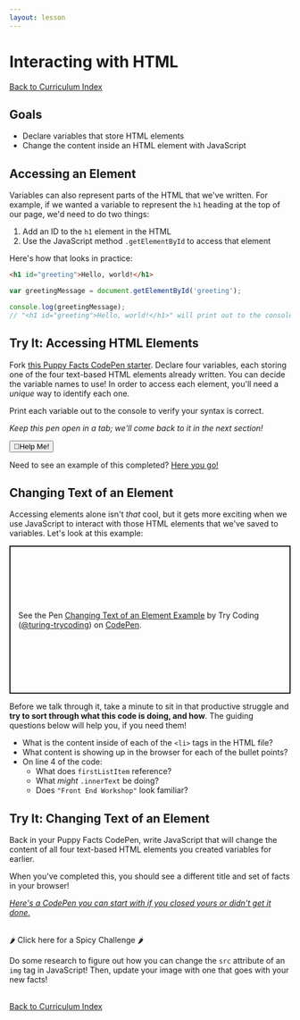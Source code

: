 ```yaml
---
layout: lesson
---
```


# Interacting with HTML

<a href="../">Back to Curriculum Index</a>

## Goals

- Declare variables that store HTML elements
- Change the content inside an HTML element with JavaScript

## Accessing an Element

Variables can also represent parts of the HTML that we've written. For example, if we wanted a variable to represent the `h1` heading at the top of our page, we'd need to do two things:

1. Add an ID to the `h1` element in the HTML
2. Use the JavaScript method `.getElementById` to access that element

Here's how that looks in practice:

```html
<h1 id="greeting">Hello, world!</h1>
```

```js
var greetingMessage = document.getElementById('greeting');

console.log(greetingMessage);
// "<h1 id="greeting">Hello, world!</h1>" will print out to the console
```

<div class="try-it-new">
  <h2>Try It: Accessing HTML Elements</h2>
  <p>Fork <a href="https://codepen.io/turing-trycoding/pen/dyMgOoM?editors=1010" target="blank">this Puppy Facts CodePen starter</a>. Declare four variables, each storing one of the four text-based HTML elements already written. You can decide the variable names to use! In order to access each element, you'll need a <em>unique</em> way to identify each one.</p>
  <p>Print each variable out to the console to verify your syntax is correct.</p>
  <p><em>Keep this pen open in a tab; we'll come back to it in the next section!</em></p>
  <div class="help-container">
    <button class="help-click">🤚Help Me!</button>
    <div class="help-toggle">
      <p>Need to see an example of this completed? <a target="blank" href="https://codepen.io/turing-trycoding/pen/NWNObqY">Here you go!</a></p>
    </div>
  </div>

</div>

## Changing Text of an Element

Accessing elements alone isn't _that_ cool, but it gets more exciting when we use JavaScript to interact with those HTML elements that we've saved to variables. Let's look at this example:

<p class="codepen" data-height="265" data-theme-id="default" data-default-tab="html,result" data-user="turing-trycoding" data-slug-hash="MWyPbwZ" style="height: 265px; box-sizing: border-box; display: flex; align-items: center; justify-content: center; border: 2px solid; margin: 1em 0; padding: 1em;" data-pen-title="Changing Text of an Element Example">
  <span>See the Pen <a href="https://codepen.io/turing-trycoding/pen/MWyPbwZ">
  Changing Text of an Element Example</a> by Try Coding (<a href="https://codepen.io/turing-trycoding">@turing-trycoding</a>)
  on <a href="https://codepen.io">CodePen</a>.</span>
</p>
<script async src="https://static.codepen.io/assets/embed/ei.js"></script>

Before we talk through it, take a minute to sit in that productive struggle and **try to sort through what this code is doing, and how**. The guiding questions below will help you, if you need them!

- What is the content inside of each of the `<li>` tags in the HTML file?
- What content is showing up in the browser for each of the bullet points?
- On line 4 of the code:
  - What does `firstListItem` reference?
  - What _might_ `.innerText` be doing?
  - Does `"Front End Workshop"` look familiar?

<div class="try-it-new">
  <h2>Try It: Changing Text of an Element</h2>
  <p>Back in your Puppy Facts CodePen, write JavaScript that will change the content of all four text-based HTML elements you created variables for earlier.</p>
  <p>When you've completed this, you should see a different title and set of facts in your browser!</p>
  <a target="blank" href="https://codepen.io/turing-trycoding/pen/LYNgbpp"><em>Here's a CodePen you can start with if you closed yours or didn't get it done.</em></a>
  <br>
  <br>

  <div class="spicy-container">
    <p class="spicy-click">🌶 Click here for a Spicy Challenge 🌶</p>
    <div class="spicy-toggle">
      <p>Do some research to figure out how you can change the <code>src</code> attribute of an <code>img</code> tag in JavaScript! Then, update your image with one that goes with your new facts!</p>
    </div>
  </div>
</div>

<br>
<a href="../">Back to Curriculum Index</a>
